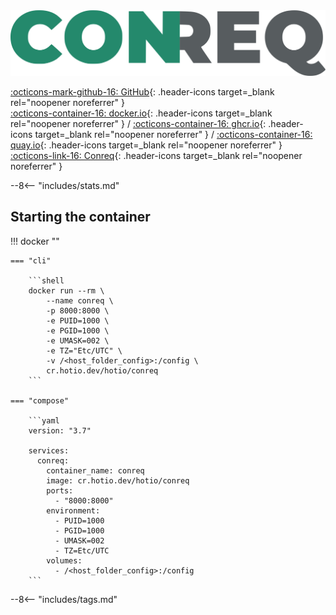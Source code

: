 <div class="image-logo"><img src="/img/image-logos/conreq.svg" alt="logo"></div>

[:octicons-mark-github-16: GitHub](https://github.com/hotio/conreq){: .header-icons target=_blank rel="noopener noreferrer" }  
[:octicons-container-16: docker.io](https://hub.docker.com/r/hotio/conreq){: .header-icons target=_blank rel="noopener noreferrer" }
 / [:octicons-container-16: ghcr.io](https://github.com/orgs/hotio/packages/container/package/conreq){: .header-icons target=_blank rel="noopener noreferrer" }
 / [:octicons-container-16: quay.io](https://quay.io/repository/hotio/conreq){: .header-icons target=_blank rel="noopener noreferrer" }  
[:octicons-link-16: Conreq](https://github.com/archmonger/conreq){: .header-icons target=_blank rel="noopener noreferrer" }  

--8<-- "includes/stats.md"

## Starting the container

!!! docker ""

    === "cli"

        ```shell
        docker run --rm \
            --name conreq \
            -p 8000:8000 \
            -e PUID=1000 \
            -e PGID=1000 \
            -e UMASK=002 \
            -e TZ="Etc/UTC" \
            -v /<host_folder_config>:/config \
            cr.hotio.dev/hotio/conreq
        ```

    === "compose"

        ```yaml
        version: "3.7"

        services:
          conreq:
            container_name: conreq
            image: cr.hotio.dev/hotio/conreq
            ports:
              - "8000:8000"
            environment:
              - PUID=1000
              - PGID=1000
              - UMASK=002
              - TZ=Etc/UTC
            volumes:
              - /<host_folder_config>:/config
        ```

--8<-- "includes/tags.md"
